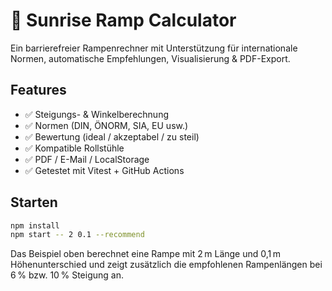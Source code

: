 # 🌄 Sunrise Ramp Calculator

Ein barrierefreier Rampenrechner mit Unterstützung für internationale Normen, automatische Empfehlungen, Visualisierung & PDF-Export.

## Features
- ✅ Steigungs- & Winkelberechnung
- ✅ Normen (DIN, ÖNORM, SIA, EU usw.)
- ✅ Bewertung (ideal / akzeptabel / zu steil)
- ✅ Kompatible Rollstühle
- ✅ PDF / E-Mail / LocalStorage
- ✅ Getestet mit Vitest + GitHub Actions

## Starten

```bash
npm install
npm start -- 2 0.1 --recommend
```

Das Beispiel oben berechnet eine Rampe mit 2 m Länge und 0,1 m Höhenunterschied und zeigt zusätzlich die empfohlenen Rampenlängen bei 6 % bzw. 10 % Steigung an.
